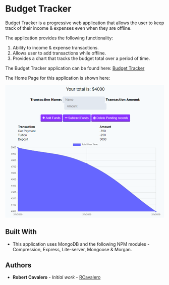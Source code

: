 # Budget Tracker


Budget Tracker is a progressive web application that allows the user to keep track of their income & expenses even when they are offline.  

The application provides the following functionality:
  1. Ability to income & expense transactions.
  2. Allows user to add transactions while offline.
  3. Provides a chart that tracks the budget total over a period of time.

The Budget Tracker application can be found here: [Budget Tracker](https://rcbudget.herokuapp.com/) 

The Home Page for this application is shown here:

![Budget Tracker](/public/assets/images/budget-tracker.png)

## Built With

* This application uses MongoDB and the following NPM modules - Compression, Express, Lite-server, Mongoose & Morgan.

## Authors

* **Robert Cavalero** - *Initial work* - [RCavalero](https://github.com/rcavalero)
